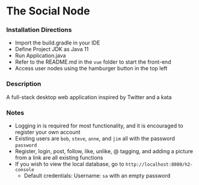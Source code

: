 # The Social Node

### Installation Directions
- Import the build.gradle in your IDE
- Define Project JDK as Java 11
- Run Application.java
- Refer to the README.md in the `vue` folder to start the front-end
- Access user nodes using the hamburger button in the top left

### Description
A full-stack desktop web application inspired by Twitter and a kata

### Notes
- Logging in is required for most functionality, and it is encouraged to register your own account
- Existing users are `bob`, `steve`, `anne`, and `jim` all with the password `password`
- Register, login, post, follow, like, unlike, @ tagging, and adding a picture from a link are all existing functions
- If you wish to view the local database, go to `http://localhost:8080/h2-console`
  - Default credentials: Username: `sa` with an empty password